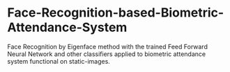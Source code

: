 # Face-Recognition-based-Biometric-Attendance-System
Face Recognition by Eigenface method with the trained Feed Forward Neural Network and other classifiers applied to biometric attendance system functional on static-images.

